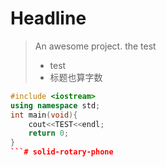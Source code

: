 # Headline

> An awesome project.
> the test
> - test
> - 标题也算字数


```c++
#include <iostream>
using namespace std;
int main(void){
    cout<<TEST<<endl;
    return 0;
}
```# solid-rotary-phone
